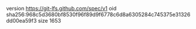 version https://git-lfs.github.com/spec/v1
oid sha256:968c5d3680bf8530f96f89d9f6778c6d8a6305284c745375e31326dd00ea59f3
size 1653
